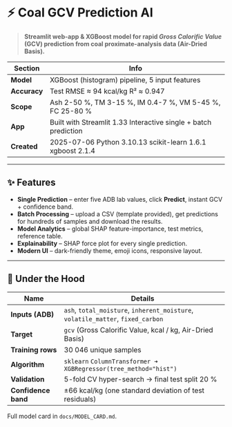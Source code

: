# ⚡ Coal GCV Prediction AI

> **Streamlit web-app & XGBoost model for rapid *Gross Calorific Value* (GCV) prediction from coal proximate-analysis data (Air-Dried Basis).**

| Section | Info |
|---------|------|
| **Model** | XGBoost (histogram) pipeline, 5 input features |
| **Accuracy** | Test RMSE ≈ 94 kcal/kg   R² ≈ 0.947 |
| **Scope** | Ash 2-50 %, TM 3-15 %, IM 0.4-7 %, VM 5-45 %, FC 25-80 % |
| **App** | Built with Streamlit 1.33   Interactive single + batch prediction |
| **Created** | 2025-07-06   Python 3.10.13   scikit-learn 1.6.1   xgboost 2.1.4 |


---

## ✨ Features

* **Single Prediction** – enter five ADB lab values, click **Predict**, instant GCV + confidence band.  
* **Batch Processing** – upload a CSV (template provided), get predictions for hundreds of samples and download the results.  
* **Model Analytics** – global SHAP feature-importance, test metrics, reference table.  
* **Explainability** – SHAP force plot for every single prediction.  
* **Modern UI** – dark-friendly theme, emoji icons, responsive layout.

---

## 🔬 Under the Hood

| Name | Details |
|------|---------|
| **Inputs (ADB)** | `ash`, `total_moisture`, `inherent_moisture`, `volatile_matter`, `fixed_carbon` |
| **Target** | `gcv` (Gross Calorific Value, kcal / kg, Air-Dried Basis) |
| **Training rows** | 30 046 unique samples |
| **Algorithm** | `sklearn` `ColumnTransformer ➜ XGBRegressor(tree_method="hist")` |
| **Validation** | 5-fold CV hyper-search → final test split 20 % |
| **Confidence band** | ±66 kcal/kg (one standard deviation of test residuals) |

Full model card in `docs/MODEL_CARD.md`.

